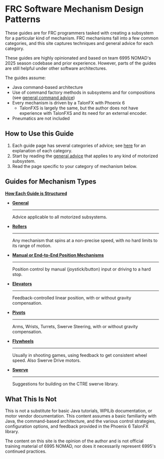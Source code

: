 # FRC Software Mechanism Design Patterns

These guides are for FRC programmers tasked with creating a subsystem for a particular kind of mechanism. FRC mechanisms fall into a few common categories, and this site captures techniques and general advice for each category. 

These guides are highly opinionated and based on team 6995 NOMAD's 2025 season codebase and prior experience. However, parts of the guides are still helpful under other software architectures.

The guides assume:

* Java command-based architecture
* Use of command factory methods in subsystems and for compositions (see [general command advice](./mechanisms/general/commands.md))
* Every mechanism is driven by a TalonFX with Phoenix 6
    * TalonFXS is largely the same, but the author does not have experience with TalonFXS and its need for an external encoder. 
* Pneumatics are not included 

## How to Use this Guide

1. Each guide page has several categories of advice; see [here](./mechanisms/structure) for an explanation of each category.
2. Start by reading the [general advice](./mechanisms/general) that applies to any kind of motorized subsystem.
3. Read the page specific to your category of mechanism below.

## Guides for Mechanism Types

[__How Each Guide is Structured__](./mechanisms/structure.md)

<div class="grid cards" markdown>

-   [__General__](./mechanisms/general.md)

    ---

    Advice applicable to all motorized subsystems.

-   [__Rollers__](./mechanisms/rollers.md)

    ---

    Any mechanism that spins at a non-precise speed, with no hard limits to its range of motion.


-   [__Manual or End-to-End Position Mechanisms__](./mechanisms/manual.md)

    ---
    Position control by manual (joystick/button) input or driving to a hard stop.
    


-   [__Elevators__](./mechanisms/elevators.md)

    ---

    Feedback-controlled linear position, with or without gravity compensation.



-   [__Pivots__](./mechanisms/pivots.md)

    ---

    Arms, Wrists, Turrets, Swerve Steering, with or without gravity compensation.


-   [__Flywheels__](./mechanisms/flywheels.md)

    ---

    Usually in shooting games, using feedback to get consistent wheel speed. Also Swerve Drive motors.



-   [__Swerve__](./mechanisms/swerve.md)

    ---

    Suggestions for building on the CTRE swerve library.

</div>

## What This Is Not

This is not a substitute for basic Java tutorials, WPILib documentation, or motor vendor documentation. This content assumes a basic familiarity with Java, the command-based architecture, and the various control strategies, configuration options, and feedback provided in the Phoenix 6 TalonFX library.

The content on this site is the opinion of the author and is not official training material of 6995 NOMAD, nor does it necessarily represent 6995's continued practices.
